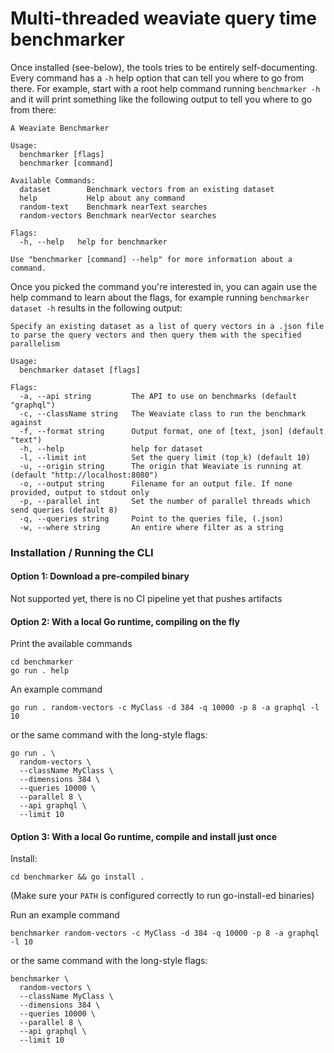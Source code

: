 # Multi-threaded weaviate query time benchmarker

Once installed (see-below), the tools tries to be entirely self-documenting. Every command has a `-h` help option that can tell you where to go from there. For example, start with a root help command running `benchmarker -h` and it will print something like the following output to tell you where to go from there:

```
A Weaviate Benchmarker

Usage:
  benchmarker [flags]
  benchmarker [command]

Available Commands:
  dataset        Benchmark vectors from an existing dataset
  help           Help about any command
  random-text    Benchmark nearText searches
  random-vectors Benchmark nearVector searches

Flags:
  -h, --help   help for benchmarker

Use "benchmarker [command] --help" for more information about a command.
```

Once you picked the command you're interested in, you can again use the help command to learn about the flags, for example running `benchmarker dataset -h` results in the following output:

```
Specify an existing dataset as a list of query vectors in a .json file to parse the query vectors and then query them with the specified parallelism

Usage:
  benchmarker dataset [flags]

Flags:
  -a, --api string         The API to use on benchmarks (default "graphql")
  -c, --className string   The Weaviate class to run the benchmark against
  -f, --format string      Output format, one of [text, json] (default "text")
  -h, --help               help for dataset
  -l, --limit int          Set the query limit (top_k) (default 10)
  -u, --origin string      The origin that Weaviate is running at (default "http://localhost:8080")
  -o, --output string      Filename for an output file. If none provided, output to stdout only
  -p, --parallel int       Set the number of parallel threads which send queries (default 8)
  -q, --queries string     Point to the queries file, (.json)
  -w, --where string       An entire where filter as a string
```

### Installation / Running the CLI

#### Option 1: Download a pre-compiled binary

Not supported yet, there is no CI pipeline yet that pushes artifacts

#### Option 2: With a local Go runtime, compiling on the fly

Print the available commands
```
cd benchmarker
go run . help
```

An example command

```
go run . random-vectors -c MyClass -d 384 -q 10000 -p 8 -a graphql -l 10
```

or the same command with the long-style flags:

```
go run . \
  random-vectors \
  --className MyClass \
  --dimensions 384 \
  --queries 10000 \
  --parallel 8 \
  --api graphql \
  --limit 10
```

#### Option 3: With a local Go runtime, compile and install just once

Install:

```
cd benchmarker && go install .
```

(Make sure your `PATH` is configured correctly to run go-install-ed binaries)

Run an example command

```
benchmarker random-vectors -c MyClass -d 384 -q 10000 -p 8 -a graphql -l 10
```

or the same command with the long-style flags:

```
benchmarker \
  random-vectors \
  --className MyClass \
  --dimensions 384 \
  --queries 10000 \
  --parallel 8 \
  --api graphql \
  --limit 10
```

